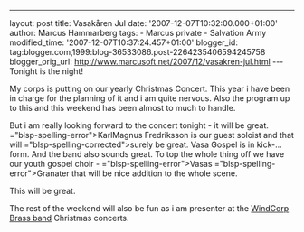 ---
layout: post
title: Vasakåren Jul date: '2007-12-07T10:32:00.000+01:00'
author: Marcus Hammarberg
tags: - Marcus
private - Salvation Army modified_time: '2007-12-07T10:37:24.457+01:00'
blogger_id: tag:blogger.com,1999:blog-36533086.post-2264235406594245758
blogger_orig_url: http://www.marcusoft.net/2007/12/vasakren-jul.html ---
Tonight is the night!

My corps is putting on our yearly Christmas Concert. This year i have
been in charge for the planning of it and i am quite nervous. Also the
program up to this and this weekend has been almost to much to handle.

But i am really looking forward to the concert tonight - it will be
great. <span>="blsp-spelling-error">KarlMagnus</span> <span
id="SPELLING_ERROR_1" class="blsp-spelling-error">Fredriksson</span> is
our guest soloist and that will <span>="blsp-spelling-corrected">surely</span> be great. <span
id="SPELLING_ERROR_3" class="blsp-spelling-error">Vasa</span> Gospel is
in kick-... form. And the band also sounds great. To top the whole thing
off we have our youth gospel choir - <span>="blsp-spelling-error">Vasas</span> <span>="blsp-spelling-error">Granater</span> that will be nice addition
to the whole scene.

This will be great.

The rest of the weekend will also be fun as i am presenter at the [<span
id="SPELLING_ERROR_6" class="blsp-spelling-error">WindCorp</span> Brass
band](http://www.windcorpbrassband.se/) Christmas concerts.
